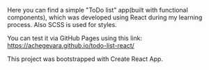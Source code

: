 Here you can find a simple "ToDo list" app(built with functional components), which was developed using React during my learning process.
Also SCSS is used for styles.

You can test it via GitHub Pages using this link: https://achegevara.github.io/todo-list-react/

This project was bootstrapped with Create React App.
